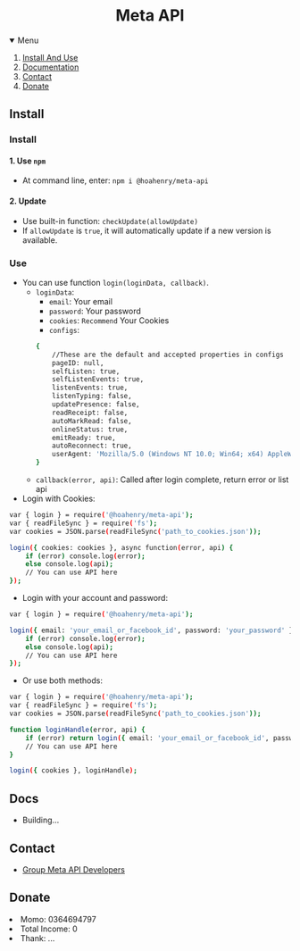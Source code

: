 <h1 align="center">Meta API</h1>
<details open="open">
    <summary>Menu</summary>
    <ol>
        <li><a href="#Install">Install And Use</a></li>
        <li><a href="#Docs">Documentation</a></li>
        <li><a href="#Contact">Contact</a></li>
        <li><a href="#Donate">Donate</a></li>
    </ol>
</details>

<!-- Install -->
## Install
### Install
#### 1. Use `npm`
- At command line, enter: `npm i @hoahenry/meta-api`
#### 2. Update
- Use built-in function: `checkUpdate(allowUpdate)`
- If `allowUpdate` is `true`, it will automatically update if a new version is available.

### Use
- You can use function `login(loginData, callback)`.
    - `loginData`:
        - `email`: Your email
        - `password`: Your password
        - `cookies`: `Recommend` Your Cookies
        - `configs`:
        ```sh
        {
            //These are the default and accepted properties in configs
            pageID: null,
            selfListen: true,
            selfListenEvents: true,
            listenEvents: true,
            listenTyping: false,
            updatePresence: false,
            readReceipt: false,
            autoMarkRead: false,
            onlineStatus: true,
            emitReady: true,
            autoReconnect: true,
            userAgent: 'Mozilla/5.0 (Windows NT 10.0; Win64; x64) AppleWebKit/537.36 (KHTML, like Gecko) Chrome/108.0.0.0 Safari/537.36'
        }
        ```
    - `callback(error, api)`: Called after login complete, return error or list api
- Login with Cookies:
```sh
var { login } = require('@hoahenry/meta-api');
var { readFileSync } = require('fs');
var cookies = JSON.parse(readFileSync('path_to_cookies.json'));

login({ cookies: cookies }, async function(error, api) {
    if (error) console.log(error);
    else console.log(api);
    // You can use API here
});
```

- Login with your account and password:
```sh
var { login } = require('@hoahenry/meta-api');

login({ email: 'your_email_or_facebook_id', password: 'your_password' }, async function (error, api) {
    if (error) console.log(error);
    else console.log(api);
    // You can use API here
});
```
- Or use both methods:
```sh
var { login } = require('@hoahenry/meta-api');
var { readFileSync } = require('fs');
var cookies = JSON.parse(readFileSync('path_to_cookies.json'));

function loginHandle(error, api) {
    if (error) return login({ email: 'your_email_or_facebook_id', password: 'your_password' }, loginHandle);
    // You can use API here
}

login({ cookies }, loginHandle);
```

<!-- Docs -->
## Docs
- Building...

<!-- Contact -->
## Contact
- <a href=https://m.me/j/AbbhSpScpDvsVAgT/>Group Meta API Developers</a>

<!-- Donate -->
## Donate

<li>Momo: 0364694797</li>
<li>Total Income: 0</li>
<li>Thank: ...</li>
